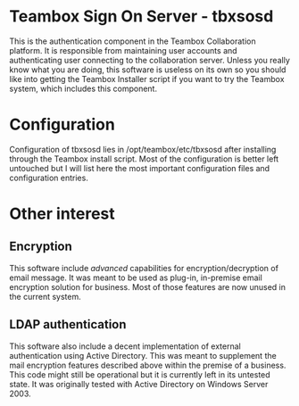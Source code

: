 Teambox Sign On Server - tbxsosd
================================

This is the authentication component in the Teambox Collaboration platform. It is responsible from maintaining user accounts and authenticating user connecting to the collaboration server. Unless you really know what you are doing, this software is useless on its own so you should like into getting the Teambox Installer script if you want to try the Teambox system, which includes this component.

Configuration
=============

Configuration of tbxsosd lies in /opt/teambox/etc/tbxsosd after installing through the Teambox install script. Most of the configuration is better left untouched but I will list here the most important configuration files and configuration entries.




Other interest
==============

Encryption
----------

This software include *advanced* capabilities for encryption/decryption of email message. It was meant to be used as plug-in, in-premise email encryption solution for business. Most of those features are now unused in the current system. 

LDAP authentication
-------------------

This software also include a decent implementation of external authentication using Active Directory. This was meant to supplement the mail encryption features described above within the premise of a business. This code might still be operational but it is currently left in its untested state. It was originally tested with Active Directory on Windows Server 2003.

